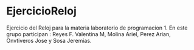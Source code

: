 # EjercicioReloj
Ejercicio del Reloj para la materia laboratorio de programacion 1. 
En este grupo participan : Reyes F. Valentina M, Molina Ariel, Perez Arian, Onvtiveros Jose y Sosa Jeremias.
